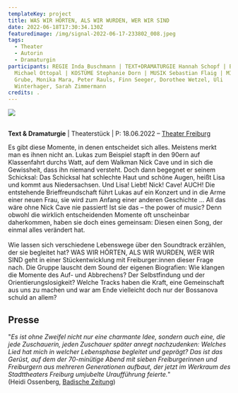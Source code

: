 ```yaml
---
templateKey: project
title: WAS WIR HÖRTEN, ALS WIR WURDEN, WER WIR SIND
date: 2022-06-18T17:30:34.130Z
featuredimage: /img/signal-2022-06-17-233802_008.jpeg
tags:
  - Theater
  - Autorin
  - Dramaturgin
participants: REGIE Inda Buschmann | TEXT+DRAMATURGIE Hannah Schopf | BÜHNE
  Michael Ottopal | KOSTÜME Stephanie Dorn | MUSIK Sebastian Flaig | MIT Tarmo
  Grube, Monika Mara, Peter Rauls, Finn Seeger, Dorothee Wetzel, Uli
  Winterhager, Sarah Zimmermann
credits: .
---
```

![](/img/photo_2022-06-21-15.35.24.jpeg)

\
**Text & Dramaturgie** | Theaterstück | P: 18.06.2022 – [](https://heimathafen-neukoelln.de/events/la-deutsche-vita/)[Theater Freiburg](https://theater.freiburg.de/de_DE/spielplan/was-wir-hoerten-als-wir-wurden-wer-wir-sin.16986221)

Es gibt diese Momente, in denen entscheidet sich alles. Meistens merkt man es ihnen nicht an. Lukas zum Beispiel stapft in den 90ern auf Klassenfahrt durchs Watt, auf dem Walkman Nick Cave und in sich die Gewissheit, dass ihn niemand versteht. Doch dann begegnet er seinem Schicksal: Das Schicksal hat schlechte Haut und schöne Augen, heißt Lisa und kommt aus Niedersachsen. Und Lisa! Liebt! Nick! Cave! AUCH! Die entstehende Brieffreundschaft führt Lukas auf ein Konzert und in die Arme einer neuen Frau, sie wird zum Anfang einer anderen Geschichte ... All das wäre ohne Nick Cave nie passiert! Ist sie das – the power of music? Denn obwohl die wirklich entscheidenden Momente oft unscheinbar daherkommen, haben sie doch eines gemeinsam: Diesen einen Song, der einmal alles verändert hat. \
\
Wie lassen sich verschiedene Lebenswege über den Soundtrack erzählen, der sie begleitet hat? WAS WIR HÖRTEN, ALS WIR WURDEN, WER WIR SIND geht in einer Stückentwicklung mit Freiburger:innen dieser Frage nach. Die Gruppe lauscht dem Sound der eigenen Biografien: Wie klangen die Momente des Auf- und Abbrechens? Der Selbstfindung und der Orientierungslosigkeit? Welche Tracks haben die Kraft, eine Gemeinschaft aus uns zu machen und war am Ende vielleicht doch nur der Bossanova schuld an allem?

## Presse

"*Es ist ohne Zweifel nicht nur eine charmante Idee, sondern auch eine, die jede Zuschauerin, jeden Zuschauer später anregt nachzudenken: Welches Lied hat mich in welcher Lebensphase begleitet und geprägt? Das ist das Gerüst, auf dem der 70-minütige Abend mit sieben Freiburgerinnen und Freiburgern aus mehreren Generationen aufbaut, der jetzt im Werkraum des Stadttheaters Freiburg umjubelte Uraufführung feierte.*" \
(Heidi Ossenberg, [Badische Zeitung](https://www.badische-zeitung.de/mehrgenerationen-revue-was-wir-hoerten-als-wir-wurden-wer-wir-sind-am-theater-freiburg))